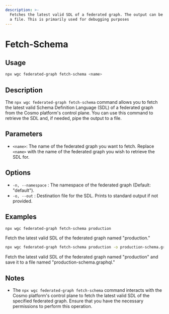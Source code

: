 ```yaml
---
description: >-
  Fetches the latest valid SDL of a federated graph. The output can be piped to
  a file. This is primarily used for debugging purposes
---
```


# Fetch-Schema

## Usage

```bash
npx wgc federated-graph fetch-schema <name>
```

## Description

The `npx wgc federated-graph fetch-schema` command allows you to fetch the latest valid Schema Definition Language (SDL) of a federated graph from the Cosmo platform's control plane. You can use this command to retrieve the SDL and, if needed, pipe the output to a file.

## Parameters

* `<name>`: The name of the federated graph you want to fetch. Replace `<name>` with the name of the federated graph you wish to retrieve the SDL for.

## Options

* `-n, --namespace` : The namespace of the federated graph (Default: "default").
* `-o, --out` : Destination file for the SDL. Prints to standard output if not provided.

## Examples

```bash
npx wgc federated-graph fetch-schema production
```

Fetch the latest valid SDL of the federated graph named "production."

```bash
npx wgc federated-graph fetch-schema production -o production-schema.graphql
```

Fetch the latest valid SDL of the federated graph named "production" and save it to a file named "production-schema.graphql."

## Notes

* The `npx wgc federated-graph fetch-schema` command interacts with the Cosmo platform's control plane to fetch the latest valid SDL of the specified federated graph. Ensure that you have the necessary permissions to perform this operation.

